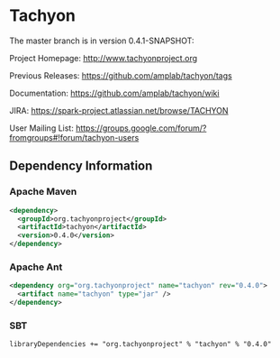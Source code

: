 Tachyon
=======

The master branch is in version 0.4.1-SNAPSHOT:

Project Homepage: http://www.tachyonproject.org

Previous Releases: https://github.com/amplab/tachyon/tags

Documentation: https://github.com/amplab/tachyon/wiki

JIRA: https://spark-project.atlassian.net/browse/TACHYON

User Mailing List: https://groups.google.com/forum/?fromgroups#!forum/tachyon-users

## Dependency Information

### Apache Maven
```xml
<dependency>
  <groupId>org.tachyonproject</groupId>
  <artifactId>tachyon</artifactId>
  <version>0.4.0</version>
</dependency>
```

### Apache Ant
```xml
<dependency org="org.tachyonproject" name="tachyon" rev="0.4.0">
  <artifact name="tachyon" type="jar" />
</dependency>
```

### SBT
```
libraryDependencies += "org.tachyonproject" % "tachyon" % "0.4.0"
```
